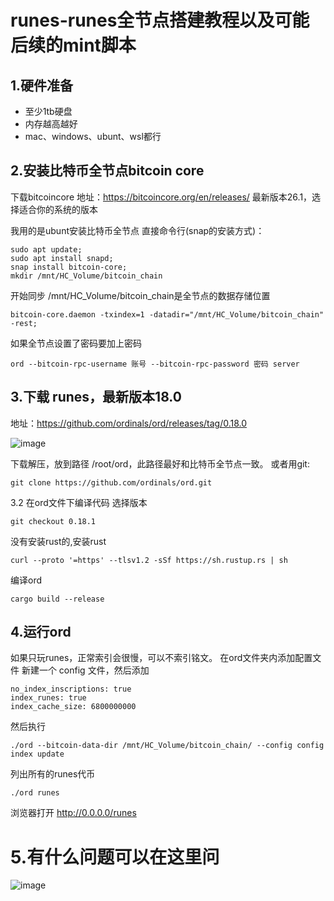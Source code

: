 # runes-runes全节点搭建教程以及可能后续的mint脚本

## 1.硬件准备
* 至少1tb硬盘
* 内存越高越好
* mac、windows、ubunt、wsl都行

## 2.安装比特币全节点bitcoin core
下载bitcoincore 
地址：https://bitcoincore.org/en/releases/
最新版本26.1，选择适合你的系统的版本

我用的是ubunt安装比特币全节点
直接命令行(snap的安装方式)：
```shell
sudo apt update;
sudo apt install snapd;
snap install bitcoin-core;
mkdir /mnt/HC_Volume/bitcoin_chain
```

开始同步    /mnt/HC_Volume/bitcoin_chain是全节点的数据存储位置  
```
bitcoin-core.daemon -txindex=1 -datadir="/mnt/HC_Volume/bitcoin_chain" -rest;
```
如果全节点设置了密码要加上密码
```
ord --bitcoin-rpc-username 账号 --bitcoin-rpc-password 密码 server
```

## 3.下载 runes，最新版本18.0
地址：https://github.com/ordinals/ord/releases/tag/0.18.0

![image](https://github.com/playweta/runes-/assets/47896870/42ac89e4-8f2e-47e1-ad33-55d8a58f8db0)

下载解压，放到路径 /root/ord，此路径最好和比特币全节点一致。
或者用git:
```git
git clone https://github.com/ordinals/ord.git
```
3.2 在ord文件下编译代码
选择版本
```
git checkout 0.18.1
```
没有安装rust的,安装rust
```
curl --proto '=https' --tlsv1.2 -sSf https://sh.rustup.rs | sh
```
编译ord
```
cargo build --release
```
## 4.运行ord
如果只玩runes，正常索引会很慢，可以不索引铭文。
在ord文件夹内添加配置文件
新建一个 config 文件，然后添加 
```
no_index_inscriptions: true 
index_runes: true
index_cache_size: 6800000000
```

然后执行
```
./ord --bitcoin-data-dir /mnt/HC_Volume/bitcoin_chain/ --config config index update
```

列出所有的runes代币
```
./ord runes
```

浏览器打开
http://0.0.0.0/runes

# 5.有什么问题可以在这里问
![image](https://github.com/playweta/runes-/assets/47896870/d616387f-a5a2-4b85-a994-0aed406289db)

